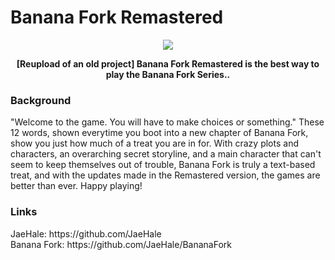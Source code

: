 # Banana Fork Remastered

<p align="center"> <a href="https://github.com/JaeHale/BananaFork#readme">
  <img src= "https://user-images.githubusercontent.com/122903434/226197956-7a865c9e-b802-481d-a0ec-194fa47b3c66.png" >
</p> </a>

<p align="center"><b>
  [Reupload of an old project] Banana Fork Remastered is the best way to play the Banana Fork Series..
</p></b>

### Background

<p align="left">
  "Welcome to the game. You will have to make choices or something." These 12 words, shown everytime you boot into a new chapter of Banana Fork, show you just how much of a treat you are in for. With crazy plots and characters, an overarching secret storyline, and a main character that can't seem to keep themselves out of trouble, Banana Fork is truly a text-based treat, and with the updates made in the Remastered version, the games are better than ever. Happy playing!
</p>

### Links
<p align="left">
JaeHale: https://github.com/JaeHale<br>
Banana Fork: https://github.com/JaeHale/BananaFork
</p>
